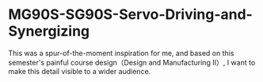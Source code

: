 # MG90S-SG90S-Servo-Driving-and-Synergizing
This was a spur-of-the-moment inspiration for me, and based on this semester's painful course design（Design and Manufacturing II）, I want to make this detail visible to a wider audience.
